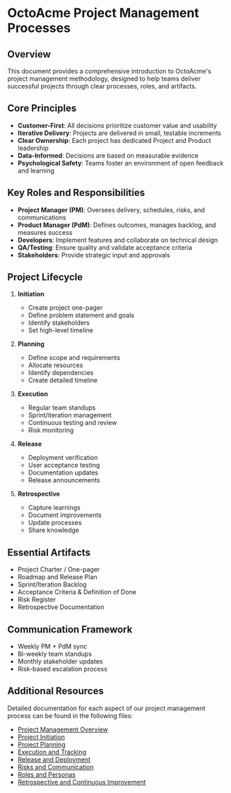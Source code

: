 # OctoAcme Project Management Processes

## Overview
This document provides a comprehensive introduction to OctoAcme's project management methodology, designed to help teams deliver successful projects through clear processes, roles, and artifacts.

## Core Principles
- **Customer-First**: All decisions prioritize customer value and usability
- **Iterative Delivery**: Projects are delivered in small, testable increments
- **Clear Ownership**: Each project has dedicated Project and Product leadership
- **Data-Informed**: Decisions are based on measurable evidence
- **Psychological Safety**: Teams foster an environment of open feedback and learning

## Key Roles and Responsibilities
- **Project Manager (PM)**: Oversees delivery, schedules, risks, and communications
- **Product Manager (PdM)**: Defines outcomes, manages backlog, and measures success
- **Developers**: Implement features and collaborate on technical design
- **QA/Testing**: Ensure quality and validate acceptance criteria
- **Stakeholders**: Provide strategic input and approvals

## Project Lifecycle
1. **Initiation**
   - Create project one-pager
   - Define problem statement and goals
   - Identify stakeholders
   - Set high-level timeline

2. **Planning**
   - Define scope and requirements
   - Allocate resources
   - Identify dependencies
   - Create detailed timeline

3. **Execution**
   - Regular team standups
   - Sprint/iteration management
   - Continuous testing and review
   - Risk monitoring

4. **Release**
   - Deployment verification
   - User acceptance testing
   - Documentation updates
   - Release announcements

5. **Retrospective**
   - Capture learnings
   - Document improvements
   - Update processes
   - Share knowledge

## Essential Artifacts
- Project Charter / One-pager
- Roadmap and Release Plan
- Sprint/Iteration Backlog
- Acceptance Criteria & Definition of Done
- Risk Register
- Retrospective Documentation

## Communication Framework
- Weekly PM + PdM sync
- Bi-weekly team standups
- Monthly stakeholder updates
- Risk-based escalation process

## Additional Resources
Detailed documentation for each aspect of our project management process can be found in the following files:
- [Project Management Overview](octoacme-project-management-overview.md)
- [Project Initiation](octoacme-project-initiation.md)
- [Project Planning](octoacme-project-planning.md)
- [Execution and Tracking](octoacme-execution-and-tracking.md)
- [Release and Deployment](octoacme-release-and-deployment.md)
- [Risks and Communication](octoacme-risks-and-communication.md)
- [Roles and Personas](octoacme-roles-and-personas.md)
- [Retrospective and Continuous Improvement](octoacme-retrospective-and-continuous-improvement.md)